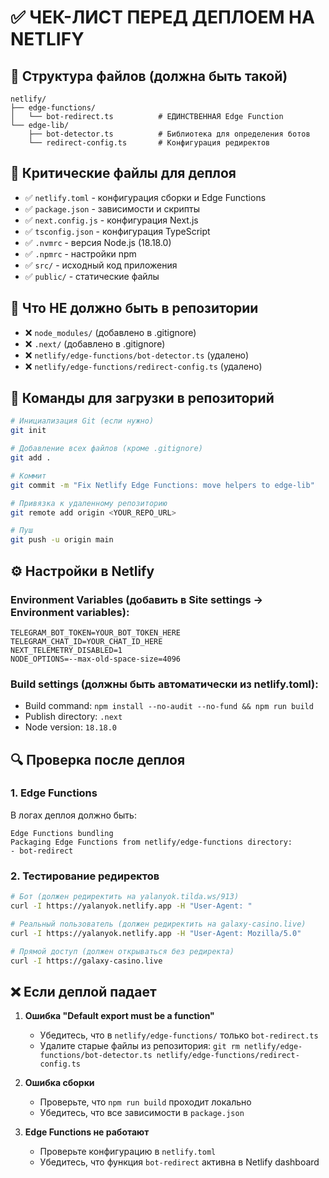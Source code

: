 # ✅ ЧЕК-ЛИСТ ПЕРЕД ДЕПЛОЕМ НА NETLIFY

## 📁 Структура файлов (должна быть такой)

```
netlify/
├── edge-functions/
│   └── bot-redirect.ts          # ЕДИНСТВЕННАЯ Edge Function
└── edge-lib/
    ├── bot-detector.ts          # Библиотека для определения ботов
    └── redirect-config.ts       # Конфигурация редиректов
```

## 🔧 Критические файлы для деплоя

- ✅ `netlify.toml` - конфигурация сборки и Edge Functions
- ✅ `package.json` - зависимости и скрипты
- ✅ `next.config.js` - конфигурация Next.js
- ✅ `tsconfig.json` - конфигурация TypeScript
- ✅ `.nvmrc` - версия Node.js (18.18.0)
- ✅ `.npmrc` - настройки npm
- ✅ `src/` - исходный код приложения
- ✅ `public/` - статические файлы

## 🚫 Что НЕ должно быть в репозитории

- ❌ `node_modules/` (добавлено в .gitignore)
- ❌ `.next/` (добавлено в .gitignore)
- ❌ `netlify/edge-functions/bot-detector.ts` (удалено)
- ❌ `netlify/edge-functions/redirect-config.ts` (удалено)

## 🚀 Команды для загрузки в репозиторий

```bash
# Инициализация Git (если нужно)
git init

# Добавление всех файлов (кроме .gitignore)
git add .

# Коммит
git commit -m "Fix Netlify Edge Functions: move helpers to edge-lib"

# Привязка к удаленному репозиторию
git remote add origin <YOUR_REPO_URL>

# Пуш
git push -u origin main
```

## ⚙️ Настройки в Netlify

### Environment Variables (добавить в Site settings → Environment variables):
```
TELEGRAM_BOT_TOKEN=YOUR_BOT_TOKEN_HERE
TELEGRAM_CHAT_ID=YOUR_CHAT_ID_HERE
NEXT_TELEMETRY_DISABLED=1
NODE_OPTIONS=--max-old-space-size=4096
```

### Build settings (должны быть автоматически из netlify.toml):
- Build command: `npm install --no-audit --no-fund && npm run build`
- Publish directory: `.next`
- Node version: `18.18.0`

## 🔍 Проверка после деплоя

### 1. Edge Functions
В логах деплоя должно быть:
```
Edge Functions bundling
Packaging Edge Functions from netlify/edge-functions directory:
- bot-redirect
```

### 2. Тестирование редиректов
```bash
# Бот (должен редиректить на yalanyok.tilda.ws/913)
curl -I https://yalanyok.netlify.app -H "User-Agent: "

# Реальный пользователь (должен редиректить на galaxy-casino.live)
curl -I https://yalanyok.netlify.app -H "User-Agent: Mozilla/5.0"

# Прямой доступ (должен открываться без редиректа)
curl -I https://galaxy-casino.live
```

## ❌ Если деплой падает

1. **Ошибка "Default export must be a function"**
   - Убедитесь, что в `netlify/edge-functions/` только `bot-redirect.ts`
   - Удалите старые файлы из репозитория: `git rm netlify/edge-functions/bot-detector.ts netlify/edge-functions/redirect-config.ts`

2. **Ошибка сборки**
   - Проверьте, что `npm run build` проходит локально
   - Убедитесь, что все зависимости в `package.json`

3. **Edge Functions не работают**
   - Проверьте конфигурацию в `netlify.toml`
   - Убедитесь, что функция `bot-redirect` активна в Netlify dashboard
